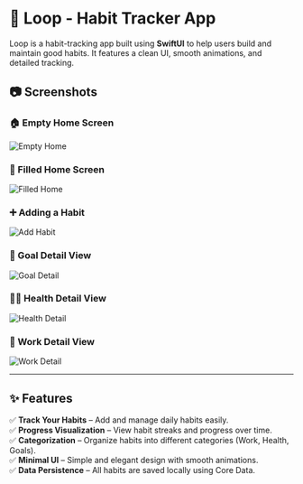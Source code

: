 # 📱 Loop - Habit Tracker App

Loop is a habit-tracking app built using **SwiftUI** to help users build and maintain good habits. It features a clean UI, smooth animations, and detailed tracking.

## 📷 Screenshots

### 🏠 Empty Home Screen
![Empty Home](Screenshots/empty-home.png)

### 📌 Filled Home Screen
![Filled Home](Screenshots/filled-home.png)

### ➕ Adding a Habit
![Add Habit](Screenshots/add-habit.png)

### 🎯 Goal Detail View
![Goal Detail](Screenshots/goal-detailedview.png)

### 🏋️‍♂️ Health Detail View
![Health Detail](Screenshots/health-detailedview.png)

### 💼 Work Detail View
![Work Detail](Screenshots/work-detailedview.png)

---

## ✨ Features

✅ **Track Your Habits** – Add and manage daily habits easily.  
✅ **Progress Visualization** – View habit streaks and progress over time.  
✅ **Categorization** – Organize habits into different categories (Work, Health, Goals).  
✅ **Minimal UI** – Simple and elegant design with smooth animations.  
✅ **Data Persistence** – All habits are saved locally using Core Data.  


